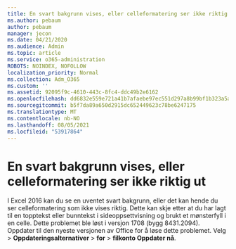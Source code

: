 ```yaml
---
title: En svart bakgrunn vises, eller celleformatering ser ikke riktig ut
ms.author: pebaum
author: pebaum
manager: jecon
ms.date: 04/21/2020
ms.audience: Admin
ms.topic: article
ms.service: o365-administration
ROBOTS: NOINDEX, NOFOLLOW
localization_priority: Normal
ms.collection: Adm_O365
ms.custom: ''
ms.assetid: 92095f9c-4610-443c-8fc4-ddc49b2e6162
ms.openlocfilehash: dd6832e559e721a41b7afaebe97ec551d297a8b99bf1b323a5a5680365eacfac
ms.sourcegitcommit: b5f7da89a650d2915dc652449623c78be6247175
ms.translationtype: MT
ms.contentlocale: nb-NO
ms.lasthandoff: 08/05/2021
ms.locfileid: "53917864"
---
```

# <a name="a-black-background-appears-or-cell-formatting-doesnt-look-right"></a>En svart bakgrunn vises, eller celleformatering ser ikke riktig ut

I Excel 2016 kan du se en uventet svart bakgrunn, eller det kan hende du ser celleformatering som ikke vises riktig. Dette kan skje etter at du har lagt til en topptekst eller bunntekst i sideoppsettvisning og brukt et mønsterfyll i en celle. Dette problemet ble løst i versjon 1708 (bygg 8431.2094). Oppdater til den nyeste versjonen av Office for å løse dette problemet. Velg  \> **Oppdateringsalternativer** \> **for** \> **filkonto Oppdater nå**.
  

